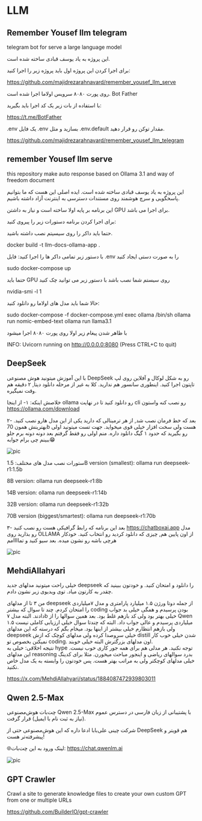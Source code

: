 # LLM

## Remember Yousef llm telegram

telegram bot for serve a large language model

این پروژه به یاد یوسف قبادی ساخته شده است.

برای اجرا کردن این پروژه اول باید پروژه زیر را اجرا کنید:

https://github.com/majidrezarahnavard/remember_yousef_llm_serve

روی پورت ۸۰۸۰ سرویس اولاما اجرا شده است.
Bot Father

با استفاده از بات زیر یک کد اجرا باید بگیرید:

https://t.me/BotFather

.env
یک فایل .env بسازید و مثل .env.default مقدار توکن رو قرار دهید.

https://github.com/majidrezarahnavard/remember_yousef_llm_telegram


## remember Yousef llm serve

this repository make auto response based on Ollama 3.1 and way of freedom document

این پروژه به یاد یوسف قبادی ساخته شده است. ایده اصلی این هست که ما بتوانیم پاسخگویی و سرچ هوشمند روی مستندات دسترسی به اینترنت آزاد داشته باشیم.

این برنامه بر پایه اولا ساخته است و نیاز به داشتن GPU برای اجرا می باشد.

برای اجرا کردن برنامه دستورات زیر را پیروی کنید:

حتما باید داکر را روی سیسیتم نصب داشته باشید.

docker build -t llm-docs-ollama-app .

با دستور زیر تمامی داکر ها را اجرا کنید: فایل .env را به صورت دستی ایجاد کنید

sudo docker-compose up

حتما باید GPU روی سیستم شما نصب باشد با دستور زیر می توانید چک کنید

nvidia-smi -l 1

حالا شما باید مدل های اولاما رو دانلود کنید:

sudo docker-compose -f docker-compose.yml exec ollama /bin/sh 
ollama run nomic-embed-text
ollama run llama3.1

با ظاهر شدن پیغام زیر اولا روی پورت ۸۰۸۰ اجرا میشود

INFO:     Uvicorn running on http://0.0.0.0:8080 (Press CTRL+C to quit)



## DeepSeek

با این آموزش میتونید هوش مصنوعی DeepSeek رو به شکل لوکال و آفلاین روی لپ تاپتون اجرا کنید. اینطوری سانسور هم ندارید.
کلا به غیر از مرحله دانلود دیتا, ۲ دقیقه هم وقت نمیگیره.

خلاصش اینکه:
۱- از اینجا ollama رو دانلود کنید تا در نهایت cli رو نصب کنه واستون
https://ollama.com/download

۲- بعد که خط فرمان نصب شد, از هر ترمینالی که دارید یکی از این مدل هارو نصب کنید.
بهترینش همون 70b هست ولی سخت افزار خیلی قوی میخواید. جهت تست میتونید اولی رو بگیرید که حدود ۱ گیگ دانلود داره.
منم اولی رو فقط گرفتم بعد دونه دونه برم جلو ببینم چی برام جوابه😁

![pic](https://pbs.twimg.com/media/GiNqHA7WoAANNiU?format=jpg&name=small)

ستورات نصب مدل های مختلف:
1.5B version (smallest):
ollama run deepseek-r1:1.5b

8B version:
ollama run deepseek-r1:8b

14B version:
ollama run deepseek-r1:14b

32B version:
ollama run deepseek-r1:32b

70B version (biggest/smartest):
ollama run deepseek-r1:70b

۳- بعد این برنامه که رابط گرافیکی هست رو نصب کنید 
https://chatboxai.app
مدل رو بذارید روی OLLAMA
از اون پایین هم, چیزی که دانلود کردید رو انتخاب کنید. خودکار هرچی باشه رو نشون میده. بعد سیو کنید و تماااامم

![pic](https://pbs.twimg.com/media/GiNqXRsX0AERBob?format=jpg&name=small)


## MehdiAllahyari

خیلی راحت میتونید مدلهای جدید deepseek را دانلود و امتحان کنید. و خودتون ببینید که چقدر به کارتون میاد. توی ویدیوی زیر نشون دادم. 
 
من ۳ تا از مدلهای deepseek از جمله دوتا ورژن ۱.۵ میلیارد پارامتری و مدل ۷میلیاردی را امتحان کردم. چند تا سوال که بیشتر coding بودن پرسیدم و همگی خیلی بد جواب دادند. البته مدل ۷b خیلی بهتر بود ولی کد بازهم غلط بود. بعد همین سوالها را از Qwen ۱.۵ میلیاردی پرسیدم و عالی جواب داد. البته که چندتا سوال خیلی ارزیابی کاملی نیست ولی بازهم انتظارم خیلی بیشتر از اینها بود.
میخام بگم که درسته که این مدلهای deepseek خیلی سروصدا کرده ولی مدلهای کوچک که ازش distill شدن خیلی خوب کار نمیکنن بخصوص تو coding. اون مدلهای بزرگترش البته خیلی خوبند.  
نتیجه اخلاقی: خیلی به hype توجه نکنید. هر مدلی هم برای همه جور کاری خوب نیست. این مدلهای reasoning بدرد سوالهای ریاضی و اینجور مباحث میخورن. مثلا برای کدینگ خیلی مدلهای کوچکتر ولی به مراتب بهتر هست. پس خودتون را وابسته به یک مدل خاص نکنید.

https://x.com/MehdiAllahyari/status/1884087472939803011


## Qwen 2.5-Max

چت‌بات هوش‌مصنوعی Qwen 2.5-Max با پشتیبانی از زبان فارسی در دسترس عموم (نیاز به ثبت نام با ایمیل) قرار گرفت.

شرکت چینی علی‌بابا ادعا داره که این هوش‌مصنوعی حتی از DeepSeek هم قویتر و پیشرفته‌تر هست!

🌐لینک ورود به این چت‌بات:
https://chat.qwenlm.ai

![pic](https://pbs.twimg.com/media/Gih--r7XAAAon87?format=jpg&name=small)



## GPT Crawler 

Crawl a site to generate knowledge files to create your own custom GPT from one or multiple URLs

https://github.com/BuilderIO/gpt-crawler

